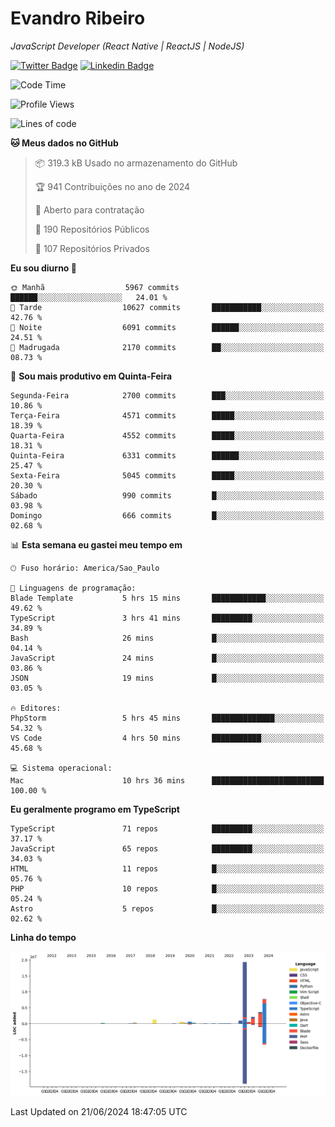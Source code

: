 # Evandro **Ribeiro**

*JavaScript Developer (React Native | ReactJS | NodeJS)*

[![Twitter Badge](https://img.shields.io/badge/-@ribeiroevandro-201B2D?style=flat-square&labelColor=201B2D&logo=twitter&logoColor=white&link=https://twitter.com/ribeiroevandro)](https://twitter.com/ribeiroevandro) 
[![Linkedin Badge](https://img.shields.io/badge/-Evandro%20Ribeiro-201B2D?style=flat-square&logo=Linkedin&logoColor=white&link=https://www.linkedin.com/in/ribeiroevandro)](https://www.linkedin.com/in/ribeiroevandro) 


<!--START_SECTION:waka-->
![Code Time](http://img.shields.io/badge/Code%20Time-3%2C951%20hrs%2025%20mins-blue)

![Profile Views](http://img.shields.io/badge/Visualizac%C3%B5es%20do%20perfil-1-blue)

![Lines of code](https://img.shields.io/badge/Desde%20o%20Hello%20World%20eu%20escrevi-37.3%20million%20linhas%20de%20c%C3%B3digo-blue)

**🐱 Meus dados no GitHub** 

> 📦 319.3 kB Usado no armazenamento do GitHub 
 > 
> 🏆 941 Contribuições no ano de 2024
 > 
> 💼 Aberto para contratação
 > 
> 📜 190 Repositórios Públicos 
 > 
> 🔑 107 Repositórios Privados 
 > 
**Eu sou diurno 🐤** 

```text
🌞 Manhã                  5967 commits        ██████░░░░░░░░░░░░░░░░░░░   24.01 % 
🌆 Tarde                  10627 commits       ███████████░░░░░░░░░░░░░░   42.76 % 
🌃 Noite                  6091 commits        ██████░░░░░░░░░░░░░░░░░░░   24.51 % 
🌙 Madrugada              2170 commits        ██░░░░░░░░░░░░░░░░░░░░░░░   08.73 % 
```
📅 **Sou mais produtivo em Quinta-Feira** 

```text
Segunda-Feira            2700 commits        ███░░░░░░░░░░░░░░░░░░░░░░   10.86 % 
Terça-Feira              4571 commits        █████░░░░░░░░░░░░░░░░░░░░   18.39 % 
Quarta-Feira             4552 commits        █████░░░░░░░░░░░░░░░░░░░░   18.31 % 
Quinta-Feira             6331 commits        ██████░░░░░░░░░░░░░░░░░░░   25.47 % 
Sexta-Feira              5045 commits        █████░░░░░░░░░░░░░░░░░░░░   20.30 % 
Sábado                   990 commits         █░░░░░░░░░░░░░░░░░░░░░░░░   03.98 % 
Domingo                  666 commits         █░░░░░░░░░░░░░░░░░░░░░░░░   02.68 % 
```


📊 **Esta semana eu gastei meu tempo em** 

```text
🕑︎ Fuso horário: America/Sao_Paulo

💬 Linguagens de programação: 
Blade Template           5 hrs 15 mins       ████████████░░░░░░░░░░░░░   49.62 % 
TypeScript               3 hrs 41 mins       █████████░░░░░░░░░░░░░░░░   34.89 % 
Bash                     26 mins             █░░░░░░░░░░░░░░░░░░░░░░░░   04.14 % 
JavaScript               24 mins             █░░░░░░░░░░░░░░░░░░░░░░░░   03.86 % 
JSON                     19 mins             █░░░░░░░░░░░░░░░░░░░░░░░░   03.05 % 

🔥 Editores: 
PhpStorm                 5 hrs 45 mins       ██████████████░░░░░░░░░░░   54.32 % 
VS Code                  4 hrs 50 mins       ███████████░░░░░░░░░░░░░░   45.68 % 

💻 Sistema operacional: 
Mac                      10 hrs 36 mins      █████████████████████████   100.00 % 
```

**Eu geralmente programo em TypeScript** 

```text
TypeScript               71 repos            █████████░░░░░░░░░░░░░░░░   37.17 % 
JavaScript               65 repos            █████████░░░░░░░░░░░░░░░░   34.03 % 
HTML                     11 repos            █░░░░░░░░░░░░░░░░░░░░░░░░   05.76 % 
PHP                      10 repos            █░░░░░░░░░░░░░░░░░░░░░░░░   05.24 % 
Astro                    5 repos             █░░░░░░░░░░░░░░░░░░░░░░░░   02.62 % 
```



**Linha do tempo**

![Lines of Code chart](https://raw.githubusercontent.com/ribeiroevandro/ribeiroevandro/main/assets/bar_graph.png)


 Last Updated on 21/06/2024 18:47:05 UTC
<!--END_SECTION:waka-->
